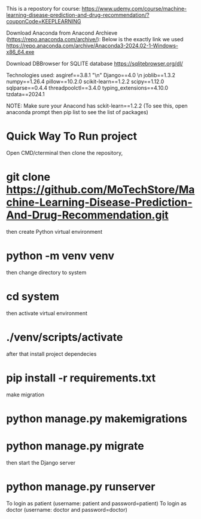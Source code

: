 This is a repostory for course: https://www.udemy.com/course/machine-learning-disease-prediction-and-drug-recommendation/?couponCode=KEEPLEARNING

Download Anaconda from Anacond Archieve (https://repo.anaconda.com/archive/): Below is the exactly link we used 
https://repo.anaconda.com/archive/Anaconda3-2024.02-1-Windows-x86_64.exe

Download DBBrowser for SQLITE database
https://sqlitebrowser.org/dl/

Technologies used:
asgiref==3.8.1 "\n"
Django==4.0 \n
joblib==1.3.2
numpy==1.26.4
pillow==10.2.0
scikit-learn==1.2.2
scipy==1.12.0
sqlparse==0.4.4
threadpoolctl==3.4.0
typing_extensions==4.10.0
tzdata==2024.1

NOTE: Make sure your Anacond has sckit-learn==1.2.2 (To see this, open anaconda prompt then pip list to see the list of packages)

# Quick Way To Run project
Open CMD/cterminal then clone the repository, 
# git clone https://github.com/MoTechStore/Machine-Learning-Disease-Prediction-And-Drug-Recommendation.git
then create Python virtual environment 
# python -m venv venv 
then change directory to system 
# cd system 
then activate virtual environment 
# ./venv/scripts/activate
after that install project dependecies
# pip install -r requirements.txt
make migration 
# python manage.py makemigrations 
# python manage.py migrate 
then start the Django server
# python manage.py runserver 

To login as patient (username: patient and password=patient)
To login as doctor (username: doctor and password=doctor)
